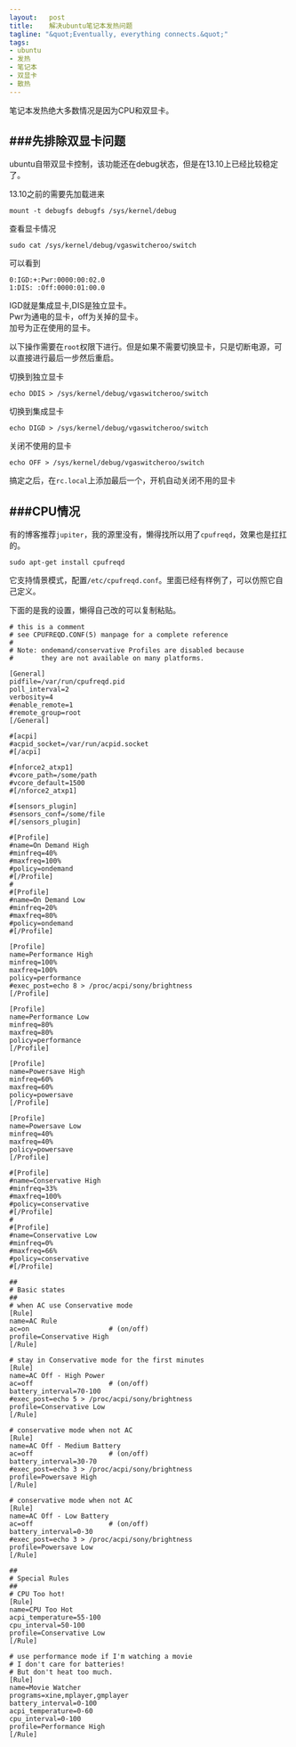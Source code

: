 ```yaml
--- 
layout:   post
title:    解决ubuntu笔记本发热问题
tagline: "&quot;Eventually, everything connects.&quot;"
tags: 
- ubuntu
- 发热
- 笔记本
- 双显卡
- 散热
---
```


笔记本发热绝大多数情况是因为CPU和双显卡。

###先排除双显卡问题
------------------

ubuntu自带双显卡控制，该功能还在debug状态，但是在13.10上已经比较稳定了。

13.10之前的需要先加载进来

    mount -t debugfs debugfs /sys/kernel/debug

查看显卡情况

    sudo cat /sys/kernel/debug/vgaswitcheroo/switch

可以看到

    0:IGD:+:Pwr:0000:00:02.0
    1:DIS: :Off:0000:01:00.0

IGD就是集成显卡,DIS是独立显卡。  
Pwr为通电的显卡，off为关掉的显卡。  
加号为正在使用的显卡。

以下操作需要在`root`权限下进行。但是如果不需要切换显卡，只是切断电源，可以直接进行最后一步然后重启。

切换到独立显卡

    echo DDIS > /sys/kernel/debug/vgaswitcheroo/switch

切换到集成显卡

    echo DIGD > /sys/kernel/debug/vgaswitcheroo/switch

关闭不使用的显卡

    echo OFF > /sys/kernel/debug/vgaswitcheroo/switch

搞定之后，在`rc.local`上添加最后一个，开机自动关闭不用的显卡

<!--more-->

###CPU情况
------------------

有的博客推荐`jupiter`，我的源里没有，懒得找所以用了`cpufreqd`，效果也是扛扛的。

    sudo apt-get install cpufreqd

它支持情景模式，配置`/etc/cpufreqd.conf`。里面已经有样例了，可以仿照它自己定义。

下面的是我的设置，懒得自己改的可以复制粘贴。

    # this is a comment
    # see CPUFREQD.CONF(5) manpage for a complete reference
    #
    # Note: ondemand/conservative Profiles are disabled because
    #       they are not available on many platforms.
    
    [General]
    pidfile=/var/run/cpufreqd.pid
    poll_interval=2
    verbosity=4
    #enable_remote=1
    #remote_group=root
    [/General]
    
    #[acpi]
    #acpid_socket=/var/run/acpid.socket
    #[/acpi]
    
    #[nforce2_atxp1]
    #vcore_path=/some/path
    #vcore_default=1500
    #[/nforce2_atxp1]
    
    #[sensors_plugin]
    #sensors_conf=/some/file
    #[/sensors_plugin]
    
    #[Profile]
    #name=On Demand High
    #minfreq=40%
    #maxfreq=100%
    #policy=ondemand
    #[/Profile]
    #
    #[Profile]
    #name=On Demand Low
    #minfreq=20%
    #maxfreq=80%
    #policy=ondemand
    #[/Profile]
    
    [Profile]
    name=Performance High
    minfreq=100%
    maxfreq=100%
    policy=performance
    #exec_post=echo 8 > /proc/acpi/sony/brightness
    [/Profile]
    
    [Profile]
    name=Performance Low
    minfreq=80%
    maxfreq=80%
    policy=performance
    [/Profile]
    
    [Profile]
    name=Powersave High
    minfreq=60%
    maxfreq=60%
    policy=powersave
    [/Profile]
    
    [Profile]
    name=Powersave Low
    minfreq=40%
    maxfreq=40%
    policy=powersave
    [/Profile]
    
    #[Profile]
    #name=Conservative High
    #minfreq=33%
    #maxfreq=100%
    #policy=conservative
    #[/Profile]
    #
    #[Profile]
    #name=Conservative Low
    #minfreq=0%
    #maxfreq=66%
    #policy=conservative
    #[/Profile]
    
    ##
    # Basic states
    ##
    # when AC use Conservative mode
    [Rule]
    name=AC Rule
    ac=on                    # (on/off)
    profile=Conservative High
    [/Rule]
     
    # stay in Conservative mode for the first minutes
    [Rule]
    name=AC Off - High Power
    ac=off                   # (on/off)
    battery_interval=70-100
    #exec_post=echo 5 > /proc/acpi/sony/brightness
    profile=Conservative Low
    [/Rule]
    
    # conservative mode when not AC
    [Rule]
    name=AC Off - Medium Battery
    ac=off                   # (on/off)
    battery_interval=30-70
    #exec_post=echo 3 > /proc/acpi/sony/brightness
    profile=Powersave High
    [/Rule]
    
    # conservative mode when not AC
    [Rule]
    name=AC Off - Low Battery
    ac=off                   # (on/off)
    battery_interval=0-30
    #exec_post=echo 3 > /proc/acpi/sony/brightness
    profile=Powersave Low
    [/Rule]
    
    ##
    # Special Rules
    ##
    # CPU Too hot!
    [Rule]
    name=CPU Too Hot
    acpi_temperature=55-100
    cpu_interval=50-100
    profile=Conservative Low
    [/Rule]
    
    # use performance mode if I'm watching a movie
    # I don't care for batteries! 
    # But don't heat too much.
    [Rule]
    name=Movie Watcher
    programs=xine,mplayer,gmplayer
    battery_interval=0-100
    acpi_temperature=0-60
    cpu_interval=0-100
    profile=Performance High
    [/Rule]



